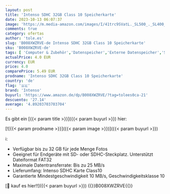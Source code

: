 ```yaml
---
layout: post
title: 'Intenso SDHC 32GB Class 10 Speicherkarte'
date: 2023-10-13 06:07:37
image: 'https://m.media-amazon.com/images/I/41trc9SVatL._SL500_._SL400_.jpg'
comments: true
category: ofertas
author: 'tole.es'
slug: 'B008XWZRVE-de Intenso SDHC 32GB Class 10 Speicherkarte'
sku: 'B008XWZRVE-de'
tags: [ 'Computer & Zubehör','Datenspeicher','Externe Datenspeicher','SecureDigital-Cards','Speicherkarten','intenso','🇩🇪', ]
actualPrice: 4.0 EUR
currency: EUR
price: 4.0
comparePrice: 5.49 EUR
prodname: 'Intenso SDHC 32GB Class 10 Speicherkarte'
country: 'de'
flag: '🇩🇪'
brand: 'Intenso'
buyurl: 'https://www.amazon.de/dp/B008XWZRVE/?tag=tolees0ca-21'
descuento: '27.14'
average: '4.89203703703704'
---
```


Es gibt ein [{{< param title >}}]({{< param buyurl >}}) hier:

[![{{< param prodname >}}]({{< param image >}})]({{< param buyurl >}})

ℹ️:

- Verfügbar bis zu 32 GB für jede Menge Fotos
- Geeignet für Endgeräte mit SD- oder SDHC-Steckplatz. Unterstützt Dateiformat FAT32
- Maximale Datentransferrate: Bis zu 25 MB/s
- Lieferumfang: Intenso SDHC Karte Class10
- Garantierte Mindestgeschwindigkeit 10 MB/s, Geschwindigkeitsklasse 10

[🛒 kauf es hier!!]({{< param buyurl >}})
{{<world>}}B008XWZRVE{{</world>}}
